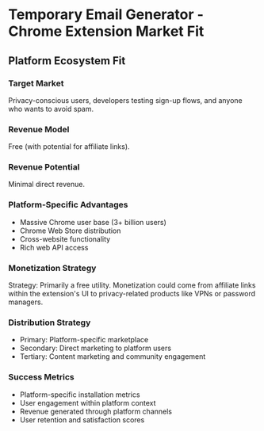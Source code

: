 # Temporary Email Generator - Chrome Extension Market Fit

## Platform Ecosystem Fit

### Target Market
Privacy-conscious users, developers testing sign-up flows, and anyone who wants to avoid spam.

### Revenue Model
Free (with potential for affiliate links).

### Revenue Potential
Minimal direct revenue.

### Platform-Specific Advantages
- Massive Chrome user base (3+ billion users)
- Chrome Web Store distribution
- Cross-website functionality
- Rich web API access

### Monetization Strategy
Strategy: Primarily a free utility. Monetization could come from affiliate links within the extension's UI to privacy-related products like VPNs or password managers.

### Distribution Strategy
- Primary: Platform-specific marketplace
- Secondary: Direct marketing to platform users
- Tertiary: Content marketing and community engagement

### Success Metrics
- Platform-specific installation metrics
- User engagement within platform context
- Revenue generated through platform channels
- User retention and satisfaction scores
